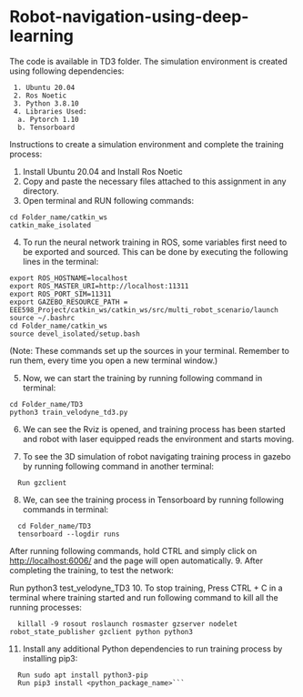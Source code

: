 # Robot-navigation-using-deep-learning

The code is available in TD3 folder.
The simulation environment is created using following dependencies:
 ``` 
  1. Ubuntu 20.04
  2. Ros Noetic
  3. Python 3.8.10
  4. Libraries Used:
   a. Pytorch 1.10
   b. Tensorboard
  ```
Instructions to create a simulation environment and complete the training process:
  1. Install Ubuntu 20.04 and Install Ros Noetic
  2. Copy and paste the necessary files attached to this assignment in any directory.
  3. Open terminal and RUN following commands:

    cd Folder_name/catkin_ws
    catkin_make_isolated
    
4. To run the neural network training in ROS, some variables first need to be exported and sourced. This can be done by executing the following lines in the terminal:
  ```
  export ROS_HOSTNAME=localhost
  export ROS_MASTER_URI=http://localhost:11311
  export ROS_PORT_SIM=11311
  export GAZEBO_RESOURCE_PATH = EEE598_Project/catkin_ws/catkin_ws/src/multi_robot_scenario/launch
  source ~/.bashrc
  cd Folder_name/catkin_ws
  source devel_isolated/setup.bash
```

(Note: These commands set up the sources in your terminal. Remember to run them, every time you open a new terminal window.)

5. Now, we can start the training by running following command in terminal: 
```
cd Folder_name/TD3
python3 train_velodyne_td3.py
  ```
6. We can see the Rviz is opened, and training process has been started and robot with laser equipped reads the environment and starts moving.

8. To see the 3D simulation of robot navigating training process in gazebo by running following command in another terminal:
```
  Run gzclient
  ```
8. We, can see the training process in Tensorboard by running following commands in terminal:
```
  cd Folder_name/TD3
  tensorboard --logdir runs
  ```
  After running following commands, hold CTRL and simply click on <http://localhost:6006/> and the page will open automatically.
9. After completing the training, to test the network:

  Run python3 test_velodyne_TD3
10. To stop training, Press CTRL + C in a terminal where training started and run following command to kill all the running processes:
```
  killall -9 rosout roslaunch rosmaster gzserver nodelet robot_state_publisher gzclient python python3
  ```
11. Install any additional Python dependencies to run training process by installing pip3:
```
  Run sudo apt install python3-pip
  Run pip3 install <python_package_name>```
  
